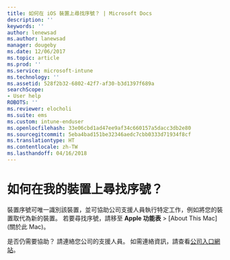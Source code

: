```yaml
---
title: 如何在 iOS 裝置上尋找序號？ | Microsoft Docs
description: ''
keywords: ''
author: lenewsad
ms.author: lanewsad
manager: dougeby
ms.date: 12/06/2017
ms.topic: article
ms.prod: ''
ms.service: microsoft-intune
ms.technology: ''
ms.assetid: 528f2b32-6802-42f7-af30-b3d1397f689a
searchScope:
- User help
ROBOTS: ''
ms.reviewer: elocholi
ms.suite: ems
ms.custom: intune-enduser
ms.openlocfilehash: 33e06cbd1ad47ee9af34c660157a5dacc3db2e80
ms.sourcegitcommit: 5eba4bad151be32346aedc7cbb0333d71934f8cf
ms.translationtype: HT
ms.contentlocale: zh-TW
ms.lasthandoff: 04/16/2018
---
```

# <a name="how-do-i-find-the-serial-number-on-my-device"></a>如何在我的裝置上尋找序號？

裝置序號可唯一識別該裝置，並可協助公司支援人員執行特定工作，例如將您的裝置取代為新的裝置。 若要尋找序號，請移至 **Apple 功能表** > [About This Mac] \(關於此 Mac)。

是否仍需要協助？ 請連絡您公司的支援人員。 如需連絡資訊，請查看[公司入口網站](https://portal.manage.microsoft.com#HelpDeskDialog)。
